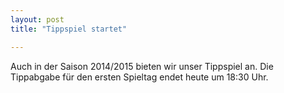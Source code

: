 ```yaml
---
layout: post
title: "Tippspiel startet"

---
```


Auch in der Saison 2014/2015 bieten wir unser Tippspiel an. Die Tippabgabe für den ersten Spieltag endet heute um 18:30 Uhr.


